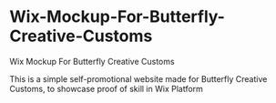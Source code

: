 # Wix-Mockup-For-Butterfly-Creative-Customs
Wix Mockup For Butterfly Creative Customs

This is a simple self-promotional website made for Butterfly Creative Customs, to showcase proof of skill in Wix Platform
